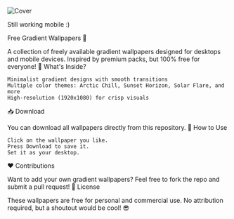![Cover](https://github.com/user-attachments/assets/6046d372-6d61-4919-b212-b9cd1a0cf604)



Still working mobile  :)        

Free Gradient Wallpapers 🎨

A collection of freely available gradient wallpapers designed for desktops and mobile devices. Inspired by premium packs, but 100% free for everyone!
🌟 What's Inside?

    Minimalist gradient designs with smooth transitions
    Multiple color themes: Arctic Chill, Sunset Horizon, Solar Flare, and more
    High-resolution (1920x1080) for crisp visuals

📥 Download

You can download all wallpapers directly from this repository.
🚀 How to Use

    Click on the wallpaper you like.
    Press Download to save it.
    Set it as your desktop.

❤️ Contributions

Want to add your own gradient wallpapers? Feel free to fork the repo and submit a pull request!
📜 License

These wallpapers are free for personal and commercial use. No attribution required, but a shoutout would be cool! 😎
